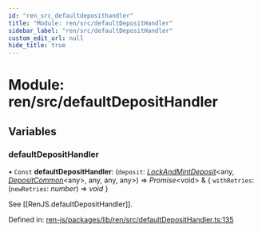 ```yaml
---
id: "ren_src_defaultdeposithandler"
title: "Module: ren/src/defaultDepositHandler"
sidebar_label: "ren/src/defaultDepositHandler"
custom_edit_url: null
hide_title: true
---
```


# Module: ren/src/defaultDepositHandler

## Variables

### defaultDepositHandler

• `Const` **defaultDepositHandler**: (`deposit`: [*LockAndMintDeposit*](../classes/ren_src_lockandmint.lockandmintdeposit.md)<any, [*DepositCommon*](interfaces_build_main_chain.md#depositcommon)<any\>, any, any, any\>) => *Promise*<void\> & { `withRetries`: (`newRetries`: *number*) => *void*  }

See [[RenJS.defaultDepositHandler]].

Defined in: [ren-js/packages/lib/ren/src/defaultDepositHandler.ts:135](https://github.com/renproject/ren-js/blob/8b21fc8f/packages/lib/ren/src/defaultDepositHandler.ts#L135)

